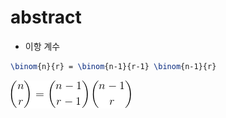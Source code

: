 # abstract

- 이항 계수

```latex
\binom{n}{r} = \binom{n-1}{r-1} \binom{n-1}{r}
```

![](dynamic_binomial_coefficient.png)
